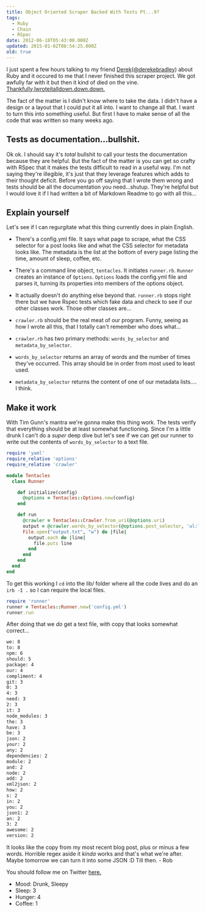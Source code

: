 ```yaml
---
title: Object Oriented Scraper Backed With Tests Pt...9?
tags:
  - Ruby
  - Chain
  - RSpec
date: 2012-06-18T05:43:00.000Z
updated: 2015-01-02T08:54:25.000Z
old: true
---
```


I just spent a few hours talking to my friend [Derek](http://derekbradley.com/)([@derekebradley](https://twitter.com/#!/derekebradley)) about Ruby and it occured to me that I never finished this scraper project. We got awfully far with it but then it kind of died on the vine. [Thankfully,](http://robdodson.me/blog/2012/05/06/object-oriented-scraper-backed-with-tests/)[I](http://robdodson.me/blog/2012/05/07/object-oriented-scraper-backed-with-tests-pt-2/)[wrote](http://robdodson.me/blog/2012/05/08/object-oriented-scraper-backed-with-tests-pt-3/)[it](http://robdodson.me/blog/2012/05/11/object-oriented-scraper-backed-with-tests-pt-4/)[all](http://robdodson.me/blog/2012/05/12/object-oriented-scraper-backed-with-tests-pt-5/)[down.](http://robdodson.me/blog/2012/05/13/object-oriented-scraper-backed-with-tests-pt-6/)[down.](http://robdodson.me/blog/2012/05/15/object-oriented-scraper-backed-with-tests-pt-7/)[down.](http://robdodson.me/blog/2012/05/16/object-oriented-scraper-backed-with-tests-pt-8/)

The fact of the matter is I didn't know where to take the data. I didn't have a design or a layout that I could put it all into. I want to change all that. I want to turn this into something useful. But first I have to make sense of all the code that was written so many weeks ago.

## Tests as documentation...bullshit.

Ok ok. I should say it's _total_ bullshit to call your tests the documentation because they are helpful. But the fact of the matter is you can get so crafty with RSpec that it makes the tests difficult to read in a useful way. I'm not saying they're illegible, it's just that they leverage features which adds to their thought deficit. Before you go off saying that I wrote them wrong and tests should be all the documentation you need...shutup. They're helpful but I would love it if I had written a bit of Markdown Readme to go with all this...

## Explain yourself

Let's see if I can regurgitate what this thing currently does in plain English.

- There's a config.yml file. It says what page to scrape, what the CSS selector for a post looks like and what the CSS selector for metadata looks like. The metadata is the list at the bottom of every page listing the time, amount of sleep, coffee, etc.

- There's a command line object, `tentacles`. It initiates `runner.rb`. `Runner` creates an instance of `Options`. `Options` loads the config.yml file and parses it, turning its properties into members of the options object.

- It actually doesn't do anything else beyond that. `runner.rb` stops right there but we have Rspec tests which fake data and check to see if our other classes work. Those other classes are...

- `crawler.rb` should be the real meat of our program. Funny, seeing as how I wrote all this, that I totally can't remember who does what...

- `crawler.rb` has two primary methods: `words_by_selector` and `metadata_by_selector`.

- `words_by_selector` returns an array of words and the number of times they've occurred. This array should be in order from most used to least used.

- `metadata_by_selector` returns the content of one of our metadata lists.... I think.

## Make it work

With Tim Gunn's mantra we're gonna make this thing work. The tests verify that everything should be at least somewhat functioning. Since I'm a little drunk I can't do a _super_ deep dive but let's see if we can get our runner to write out the contents of `words_by_selector` to a text file.

```ruby
require 'yaml'
require_relative 'options'
require_relative 'crawler'

module Tentacles
  class Runner

    def initialize(config)
      @options = Tentacles::Options.new(config)
    end

    def run
      @crawler = Tentacles::Crawler.from_uri(@options.uri)
      output = @crawler.words_by_selector(@options.post_selector, 'ul:last-child')
      File.open("output.txt", "w") do |file|
        output.each do |line|
          file.puts line
        end
      end
    end
  end
end
```

To get this working I `cd` into the lib/ folder where all the code lives and do an `irb -I .` so I can require the local files.

```ruby
require 'runner'
runner = Tentacles::Runner.new('config.yml')
runner.run
```

After doing that we _do_ get a text file, with copy that looks somewhat correct...

```bash
we: 8
to: 8
npm: 6
should: 5
package: 4
our: 4
compliment: 4
git: 3
0: 3
4: 3
need: 3
2: 3
it: 3
node_modules: 3
the: 3
have: 3
be: 3
json: 2
your: 2
any: 2
dependencies: 2
module: 2
and: 2
node: 2
add: 2
xml2json: 2
how: 2
s: 2
in: 2
you: 2
json1: 2
an: 2
3: 2
awesome: 2
version: 2
```

It looks like the copy from my most recent blog post, plus or minus a few words. Horrible regex aside it _kinda_ works and that's what we're after. Maybe tomorrow we can turn it into some JSON :D Till then. - Rob

You should follow me on Twitter [here.](http://twitter.com/rob_dodson)

- Mood: Drunk, Sleepy
- Sleep: 3
- Hunger: 4
- Coffee: 1
